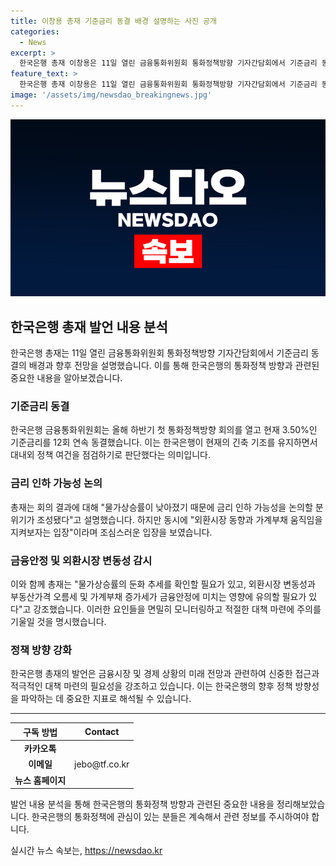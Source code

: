 ```yaml
---
title: 이창용 총재 기준금리 동결 배경 설명하는 사진 공개
categories:
  - News
excerpt: >
  한국은행 총재 이창용은 11일 열린 금융통화위원회 통화정책방향 기자간담회에서 기준금리 동결 배경과 향후 전망을 설명했다. 한국은행 금융통화위원회는 이날 기준금리를 12회 연속 동결했는데, 이에 대해 총재는 물가상승률의 둔화 추세와 외환시장 변동성, 부동산가격 오름세, 가계부채 증가세 등을 유의하며 현 긴축 기조를 유지할 필요가 있다고 밝혔다. 또한 금통위원 중 2명은 물가상승률 하락으로 인한 금리 인하 가능성을 논의하고 있으며, 외환시장 동향과 가계부채 움직임을 주목하고 있다.
feature_text: >
  한국은행 총재 이창용은 11일 열린 금융통화위원회 통화정책방향 기자간담회에서 기준금리 동결 배경과 향후 전망을 설명했다. 한국은행 금융통화위원회는 이날 기준금리를 12회 연속 동결했는데, 이에 대해 총재는 물가상승률의 둔화 추세와 외환시장 변동성, 부동산가격 오름세, 가계부채 증가세 등을 유의하며 현 긴축 기조를 유지할 필요가 있다고 밝혔다. 또한 금통위원 중 2명은 물가상승률 하락으로 인한 금리 인하 가능성을 논의하고 있으며, 외환시장 동향과 가계부채 움직임을 주목하고 있다.
image: '/assets/img/newsdao_breakingnews.jpg'
---
```


<p><img src="/assets/img/newsdao_breakingnews.jpg" alt="cryptoinkorea 속보" /></p>

<h2 data-ke-size="size26">한국은행 총재 발언 내용 분석</h2>

<p data-ke-size="size16">한국은행 총재는 11일 열린 금융통화위원회 통화정책방향 기자간담회에서 기준금리 동결의 배경과 향후 전망을 설명했습니다. 이를 통해 한국은행의 통화정책 방향과 관련된 중요한 내용을 알아보겠습니다.</p>

<h3>기준금리 동결</h3>

<p data-ke-size="size16">한국은행 금융통화위원회는 올해 하반기 첫 통화정책방향 회의를 열고 현재 3.50%인 기준금리를 12회 연속 동결했습니다. 이는 한국은행이 현재의 긴축 기조를 유지하면서 대내외 정책 여건을 점검하기로 판단했다는 의미입니다.</p>

<h3>금리 인하 가능성 논의</h3>

<p data-ke-size="size16">총재는 회의 결과에 대해 "물가상승률이 낮아졌기 때문에 금리 인하 가능성을 논의할 분위기가 조성됐다"고 설명했습니다. 하지만 동시에 "외환시장 동향과 가계부채 움직임을 지켜보자는 입장"이라며 조심스러운 입장을 보였습니다.</p>

<h3>금융안정 및 외환시장 변동성 감시</h3>

<p data-ke-size="size16">이와 함께 총재는 "물가상승률의 둔화 추세를 확인할 필요가 있고, 외환시장 변동성과 부동산가격 오름세 및 가계부채 증가세가 금융안정에 미치는 영향에 유의할 필요가 있다"고 강조했습니다. 이러한 요인들을 면밀히 모니터링하고 적절한 대책 마련에 주의를 기울일 것을 명시했습니다.</p>

<h3>정책 방향 강화</h3>

<p data-ke-size="size16">한국은행 총재의 발언은 금융시장 및 경제 상황의 미래 전망과 관련하여 신중한 접근과 적극적인 대책 마련의 필요성을 강조하고 있습니다. 이는 한국은행의 향후 정책 방향성을 파악하는 데 중요한 지표로 해석될 수 있습니다.</p>

<hr>

<table>
    <thead>
        <tr>
            <th><b>구독 방법</b></th>
            <th><b>Contact</b></th>
        </tr>
    </thead>
    <tbody>
        <tr>
            <td style="text-align: center; height: 17px;"><b>카카오톡</b></td>
            <td rowspan="3" style="text-align: center;">jebo@tf.co.kr</td>
        </tr>
        <tr>
            <td style="text-align: center; height: 17px;"><b>이메일</b></td>
        </tr>
        <tr>
            <td style="text-align: center; height: 17px;"><b>뉴스 홈페이지</b></td>
        </tr>
    </tbody>
</table>

<p data-ke-size="size16">발언 내용 분석을 통해 한국은행의 통화정책 방향과 관련된 중요한 내용을 정리해보았습니다. 한국은행의 통화정책에 관심이 있는 분들은 계속해서 관련 정보를 주시하여야 합니다.</p>
실시간 뉴스 속보는, <a href="https://newsdao.kr" rel="dofollow">https://newsdao.kr</a>


